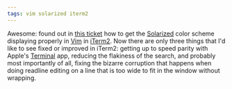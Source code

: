 ```yaml
---
tags: vim solarized iterm2
---
```


Awesome: found out in [this ticket](https://github.com/altercation/solarized/issues/120) how to get the [Solarized](/wiki/Solarized) color scheme displaying properly in [Vim](/wiki/Vim) in [iTerm2](/wiki/iTerm2). Now there are only three things that I'd like to see fixed or improved in iTerm2: getting up to speed parity with Apple's [Terminal](/wiki/Terminal) app, reducing the flakiness of the search, and probably most importantly of all, fixing the bizarre corruption that happens when doing readline editing on a line that is too wide to fit in the window without wrapping.
